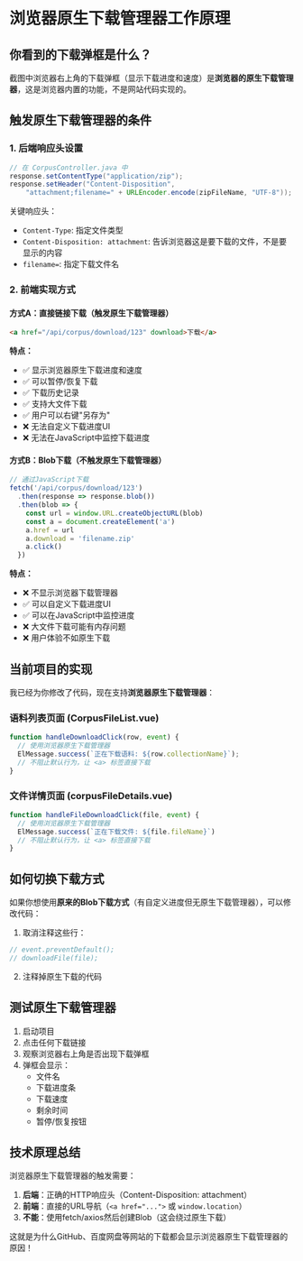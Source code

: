 # 浏览器原生下载管理器工作原理

## 你看到的下载弹框是什么？

截图中浏览器右上角的下载弹框（显示下载进度和速度）是**浏览器的原生下载管理器**，这是浏览器内置的功能，不是网站代码实现的。

## 触发原生下载管理器的条件

### 1. 后端响应头设置
```java
// 在 CorpusController.java 中
response.setContentType("application/zip");
response.setHeader("Content-Disposition", 
    "attachment;filename=" + URLEncoder.encode(zipFileName, "UTF-8"));
```

关键响应头：
- `Content-Type`: 指定文件类型
- `Content-Disposition: attachment`: 告诉浏览器这是要下载的文件，不是要显示的内容
- `filename=`: 指定下载文件名

### 2. 前端实现方式

#### 方式A：直接链接下载（触发原生下载管理器）
```html
<a href="/api/corpus/download/123" download>下载</a>
```

**特点：**
- ✅ 显示浏览器原生下载进度和速度
- ✅ 可以暂停/恢复下载
- ✅ 下载历史记录
- ✅ 支持大文件下载
- ✅ 用户可以右键"另存为"
- ❌ 无法自定义下载进度UI
- ❌ 无法在JavaScript中监控下载进度

#### 方式B：Blob下载（不触发原生下载管理器）
```javascript
// 通过JavaScript下载
fetch('/api/corpus/download/123')
  .then(response => response.blob())
  .then(blob => {
    const url = window.URL.createObjectURL(blob)
    const a = document.createElement('a')
    a.href = url
    a.download = 'filename.zip'
    a.click()
  })
```

**特点：**
- ❌ 不显示浏览器下载管理器
- ✅ 可以自定义下载进度UI
- ✅ 可以在JavaScript中监控进度
- ❌ 大文件下载可能有内存问题
- ❌ 用户体验不如原生下载

## 当前项目的实现

我已经为你修改了代码，现在支持**浏览器原生下载管理器**：

### 语料列表页面 (CorpusFileList.vue)
```javascript
function handleDownloadClick(row, event) {
  // 使用浏览器原生下载管理器
  ElMessage.success(`正在下载语料: ${row.collectionName}`);
  // 不阻止默认行为，让 <a> 标签直接下载
}
```

### 文件详情页面 (corpusFileDetails.vue)
```javascript
function handleFileDownloadClick(file, event) {
  // 使用浏览器原生下载管理器
  ElMessage.success(`正在下载文件: ${file.fileName}`)
  // 不阻止默认行为，让 <a> 标签直接下载
}
```

## 如何切换下载方式

如果你想使用**原来的Blob下载方式**（有自定义进度但无原生下载管理器），可以修改代码：

1. 取消注释这些行：
```javascript
// event.preventDefault();
// downloadFile(file);
```

2. 注释掉原生下载的代码

## 测试原生下载管理器

1. 启动项目
2. 点击任何下载链接
3. 观察浏览器右上角是否出现下载弹框
4. 弹框会显示：
   - 文件名
   - 下载进度条
   - 下载速度
   - 剩余时间
   - 暂停/恢复按钮

## 技术原理总结

浏览器原生下载管理器的触发需要：

1. **后端**：正确的HTTP响应头（Content-Disposition: attachment）
2. **前端**：直接的URL导航（`<a href="...">` 或 `window.location`）
3. **不能**：使用fetch/axios然后创建Blob（这会绕过原生下载）

这就是为什么GitHub、百度网盘等网站的下载都会显示浏览器原生下载管理器的原因！ 